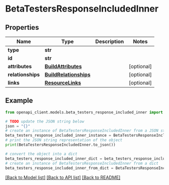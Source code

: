 # BetaTestersResponseIncludedInner


## Properties

Name | Type | Description | Notes
------------ | ------------- | ------------- | -------------
**type** | **str** |  | 
**id** | **str** |  | 
**attributes** | [**BuildAttributes**](BuildAttributes.md) |  | [optional] 
**relationships** | [**BuildRelationships**](BuildRelationships.md) |  | [optional] 
**links** | [**ResourceLinks**](ResourceLinks.md) |  | [optional] 

## Example

```python
from openapi_client.models.beta_testers_response_included_inner import BetaTestersResponseIncludedInner

# TODO update the JSON string below
json = "{}"
# create an instance of BetaTestersResponseIncludedInner from a JSON string
beta_testers_response_included_inner_instance = BetaTestersResponseIncludedInner.from_json(json)
# print the JSON string representation of the object
print(BetaTestersResponseIncludedInner.to_json())

# convert the object into a dict
beta_testers_response_included_inner_dict = beta_testers_response_included_inner_instance.to_dict()
# create an instance of BetaTestersResponseIncludedInner from a dict
beta_testers_response_included_inner_from_dict = BetaTestersResponseIncludedInner.from_dict(beta_testers_response_included_inner_dict)
```
[[Back to Model list]](../README.md#documentation-for-models) [[Back to API list]](../README.md#documentation-for-api-endpoints) [[Back to README]](../README.md)


